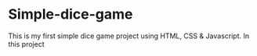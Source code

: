 # Simple-dice-game
This is my first simple dice game project using HTML, CSS &amp; Javascript. In this project 

